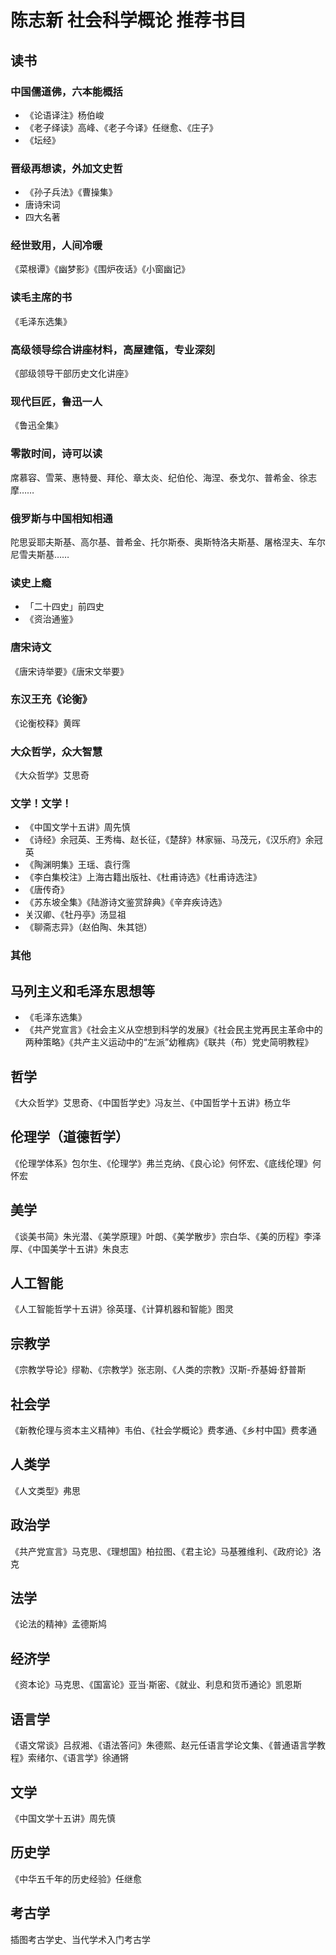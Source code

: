 # 陈志新 社会科学概论 推荐书目

## 读书

### 中国儒道佛，六本能概括

- 《论语译注》杨伯峻
- 《老子绎读》高峰、《老子今译》任继愈、《庄子》
- 《坛经》

### 晋级再想读，外加文史哲

- 《孙子兵法》《曹操集》
- 唐诗宋词
- 四大名著

### 经世致用，人间冷暖

《菜根谭》《幽梦影》《围炉夜话》《小窗幽记》

### 读毛主席的书

《毛泽东选集》

### 高级领导综合讲座材料，高屋建瓴，专业深刻

《部级领导干部历史文化讲座》

### 现代巨匠，鲁迅一人

《鲁迅全集》

### 零散时间，诗可以读

席慕容、雪莱、惠特曼、拜伦、章太炎、纪伯伦、海涅、泰戈尔、普希金、徐志摩……

### 俄罗斯与中国相知相通

陀思妥耶夫斯基、高尔基、普希金、托尔斯泰、奥斯特洛夫斯基、屠格涅夫、车尔尼雪夫斯基……

### 读史上瘾

- 「二十四史」前四史
- 《资治通鉴》

### 唐宋诗文

《唐宋诗举要》《唐宋文举要》

### 东汉王充《论衡》

《论衡校释》黄晖

### 大众哲学，众大智慧

《大众哲学》艾思奇

### 文学！文学！

- 《中国文学十五讲》周先慎
- 《诗经》余冠英、王秀梅、赵长征，《楚辞》林家骊、马茂元，《汉乐府》余冠英
- 《陶渊明集》王瑶、袁行霈
- 《李白集校注》上海古籍出版社、《杜甫诗选》《杜甫诗选注》
- 《唐传奇》
- 《苏东坡全集》《陆游诗文鉴赏辞典》《辛弃疾诗选》
- 关汉卿、《牡丹亭》汤显祖
- 《聊斋志异》（赵伯陶、朱其铠）

### 其他

## 马列主义和毛泽东思想等

- 《毛泽东选集》
- 《共产党宣言》《社会主义从空想到科学的发展》《社会民主党再民主革命中的两种策略》《共产主义运动中的“左派”幼稚病》《联共（布）党史简明教程》

## 哲学

《大众哲学》艾思奇、《中国哲学史》冯友兰、《中国哲学十五讲》杨立华

## 伦理学（道德哲学）

《伦理学体系》包尔生、《伦理学》弗兰克纳、《良心论》何怀宏、《底线伦理》何怀宏

## 美学

《谈美书简》朱光潜、《美学原理》叶朗、《美学散步》宗白华、《美的历程》李泽厚、《中国美学十五讲》朱良志

## 人工智能

《人工智能哲学十五讲》徐英瑾、《计算机器和智能》图灵

## 宗教学

《宗教学导论》缪勒、《宗教学》张志刚、《人类的宗教》汉斯-乔基姆·舒普斯

## 社会学

《新教伦理与资本主义精神》韦伯、《社会学概论》费孝通、《乡村中国》费孝通

## 人类学

《人文类型》弗思

## 政治学

《共产党宣言》马克思、《理想国》柏拉图、《君主论》马基雅维利、《政府论》洛克

## 法学

《论法的精神》孟德斯鸠

## 经济学

《资本论》马克思、《国富论》亚当·斯密、《就业、利息和货币通论》凯恩斯

## 语言学

《语文常谈》吕叔湘、《语法答问》朱德熙、赵元任语言学论文集、《普通语言学教程》索绪尔、《语言学》徐通锵

## 文学

《中国文学十五讲》周先慎

## 历史学

《中华五千年的历史经验》任继愈

## 考古学

插图考古学史、当代学术入门考古学
